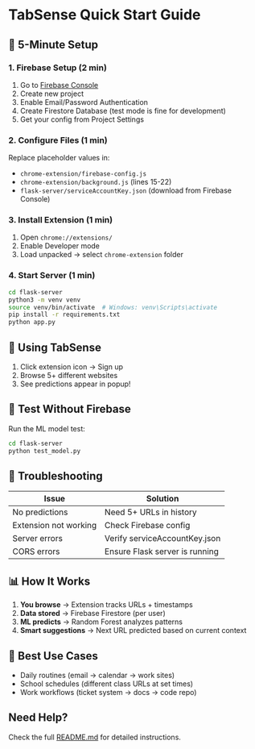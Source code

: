 # TabSense Quick Start Guide

## 🚀 5-Minute Setup

### 1. Firebase Setup (2 min)
1. Go to [Firebase Console](https://console.firebase.google.com)
2. Create new project
3. Enable Email/Password Authentication
4. Create Firestore Database (test mode is fine for development)
5. Get your config from Project Settings

### 2. Configure Files (1 min)
Replace placeholder values in:
- `chrome-extension/firebase-config.js`
- `chrome-extension/background.js` (lines 15-22)
- `flask-server/serviceAccountKey.json` (download from Firebase Console)

### 3. Install Extension (1 min)
1. Open `chrome://extensions/`
2. Enable Developer mode
3. Load unpacked → select `chrome-extension` folder

### 4. Start Server (1 min)
```bash
cd flask-server
python3 -m venv venv
source venv/bin/activate  # Windows: venv\Scripts\activate
pip install -r requirements.txt
python app.py
```

## 📱 Using TabSense

1. Click extension icon → Sign up
2. Browse 5+ different websites
3. See predictions appear in popup!

## 🧪 Test Without Firebase

Run the ML model test:
```bash
cd flask-server
python test_model.py
```

## 🔧 Troubleshooting

| Issue | Solution |
|-------|----------|
| No predictions | Need 5+ URLs in history |
| Extension not working | Check Firebase config |
| Server errors | Verify serviceAccountKey.json |
| CORS errors | Ensure Flask server is running |

## 📊 How It Works

1. **You browse** → Extension tracks URLs + timestamps
2. **Data stored** → Firebase Firestore (per user)
3. **ML predicts** → Random Forest analyzes patterns
4. **Smart suggestions** → Next URL predicted based on current context

## 🎯 Best Use Cases

- Daily routines (email → calendar → work sites)
- School schedules (different class URLs at set times)
- Work workflows (ticket system → docs → code repo)

## Need Help?

Check the full [README.md](README.md) for detailed instructions.